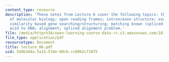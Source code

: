 ```yaml
---
content_type: resource
description: 'These notes from Lecture 6 cover the following topics: the central dogma
  of molecular biology; open reading frames; intron/exon structure; exon chaining;
  similarity based gene searching/structuring; matching known (spliced) mRNA; amino
  acid to DNA; alignment; spliced alignment problem.'
file: /media/https%3A/open-learning-course-data-rc.s3.amazonaws.com/18-417-introduction-to-computational-molecular-biology-fall-2004/5d9b3d4a5a1557de90cbcc60b2c718f5_lecture_06.pdf
file_type: application/pdf
resourcetype: Document
title: lecture_06.pdf
uid: 5d9b3d4a-5a15-57de-90cb-cc60b2c718f5
---
```


